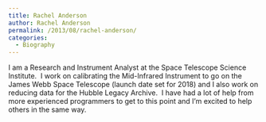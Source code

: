 ```yaml
---
title: Rachel Anderson
author: Rachel Anderson
permalink: /2013/08/rachel-anderson/
categories:
  - Biography
---
```

I am a Research and Instrument Analyst at the Space Telescope Science Institute.  I work on calibrating the Mid-Infrared Instrument to go on the James Webb Space Telescope (launch date set for 2018) and I also work on reducing data for the Hubble Legacy Archive.  I have had a lot of help from more experienced programmers to get to this point and I&#8217;m excited to help others in the same way.
